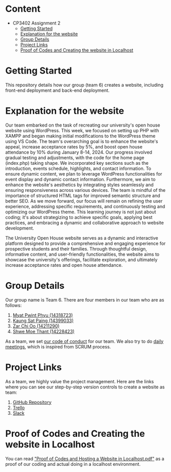 # Content
* CP3402 Assignment 2
  * [Getting Started](#Getting-Started)
  * [Explanation for the website](#Explanation-for-the-website)
  * [Group Details](#Group-Details)
  * [Project Links](#Project-Links)
  * [Proof of Codes and Creating the website in Localhost](#Proof-of-Codes-and-Creating-the-website-in-Localhost)

 
# Getting Started
 
This repository details how our group (team 6) creates a website, including front-end deployment and back-end deployment.
 
# Explanation for the website

Our team embarked on the task of recreating our university's open house website using WordPress. This week, we focused on 
setting up PHP with XAMPP and began making initial modifications to the WordPress theme using VS Code. The team's 
overarching goal is to enhance the website's appeal, increase acceptance rates by 5%, and boost open house attendance 
by 10% during January 8-14, 2024. Our progress involved gradual testing and adjustments, with the code for the home 
page (index.php) taking shape. We incorporated key sections such as the introduction, events schedule, highlights, and 
contact information. To ensure dynamic content, we plan to leverage WordPress functionalities for event display and 
dynamic contact information. Furthermore, we aim to enhance the website's aesthetics by integrating styles seamlessly 
and ensuring responsiveness across various devices. The team is mindful of the importance of structured HTML tags for 
improved semantic structure and better SEO. As we move forward, our focus will remain on refining the user experience,
addressing specific requirements, and continuously testing and optimizing our WordPress theme. This learning journey 
is not just about coding; it's about strategizing to achieve specific goals, applying best practices, and embracing 
a dynamic and collaborative approach to website development.

The University Open House website serves as a dynamic and interactive platform designed to provide a comprehensive and 
engaging experience for prospective students and their families. Through thoughtful design, informative content,
and user-friendly functionalities, the website aims to showcase the university's offerings, facilitate exploration, and 
ultimately increase acceptance rates and open house attendance.


# Group Details
 
Our group name is Team 6. There are four members in our team who are as follows:
1. [Myat Pwint Phyu (14318723)](https://www.linkedin.com/in/myat-pwint-phyu-67b587284/)
2. [Kaung Sat Paing (14399033)](https://www.linkedin.com/in/kaung-sat-paing-2b02b825b/?utm_source=share&utm_campaign=share_via&utm_content=profile&utm_medium=ios_app)
3. [Zar Chi Oo (14211290)](https://www.linkedin.com/in/zarchioo/)
4. [Shwe Moe Thant (14228423)](https://www.linkedin.com/in/shwe-moe-thant-454473223/)


As a team, we set [our code of conduct](https://docs.google.com/document/d/1kDKkVeRaLh9u8EgRC4VUBGRNnzZF26KD7whVBtHkiJ8/edit?usp=sharing) for our team.
We also try to do [daily meetings](https://miro.com/welcomeonboard/OU00RWc1eENZeWJUbnd0aktVVmlBeVhWZERtcWIwVUo2azM3Y3R4ekZEZjVNbnpsUHRjZE1POUUzQTdnS25xYnwzNDU4NzY0NTQxOTQyODkzMzQwfDI=?share_link_id=231631393104), which is inspired from SCRUM process.
 
 
# Project Links
 
As a team, we highly value the project management. Here are the links where you can see our step-by-step version controls
to create a website as team:
1. [GitHub Repository](https://github.com/ShweMoeThantAurum/ContentManagementSystemGroupAssignmentTeam6)
2. [Trello](https://trello.com/b/K4nnWSkQ/team-6)
3. [Slack](https://join.slack.com/t/namethegroup/shared_invite/zt-29hsfnftw-c_owSNMwG86oE4wNrx7dtQ)

# Proof of Codes and Creating the website in Localhost

You can read ["Proof of Codes and Hosting a Website in Localhost.pdf"](https://github.com/ShweMoeThantAurum/ContentManagementSystemGroupAssignmentTeam6/blob/main/Version%203%20for%20Assignment%202/Proof%20of%20Codes%20and%20Hosting%20a%20Website%20in%20Localhost.pdf) as a proof of our coding and actual doing in
a localhost environment.

